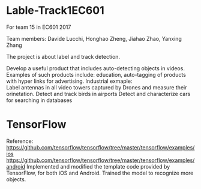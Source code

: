 # Lable-Track1EC601
For team 15  in EC601 2017

Team members: Davide Lucchi, Honghao Zheng, Jiahao Zhao, Yanxing Zhang

The project is about label and track detection.

Develop a useful product that includes auto-detecting objects in videos.  Examples of such products include:  education, auto-tagging of products with hyper links for advertising.
Industrial exmaple:  
Label antennas in all video towers captured by Drones and measure their orinetation.
Detect and track birds in airports
Detect and characterize cars for searching in databases

# TensorFlow
Reference: https://github.com/tensorflow/tensorflow/tree/master/tensorflow/examples/ios
           https://github.com/tensorflow/tensorflow/tree/master/tensorflow/examples/android
Implemented and modified the template code provided by TensorFlow, for both iOS and Android. Trained the model to recognize more objects.
